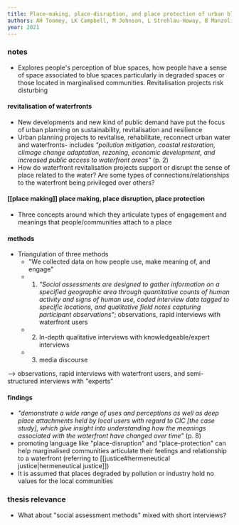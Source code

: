 ```yaml
---
title: Place-making, place-disruption, and place protection of urban blue spaces: perceptions of waterfront planning of a polluted urban waterbody
authors: AH Toomey, LK Campbell, M Johnson, L Strehlau-Howay, B Manzolillo, C Thomas, T Graham, M Palta
year: 2021
---
```


### notes
- Explores people's perception of blue spaces, how people have a sense of space associated to blue spaces particularly in degraded spaces or those located in marginalised communities. Revitalisation projects risk disturbing

#### revitalisation of waterfronts
- New developments and new kind of public demand have put the focus of urban planning on sustainability, revitalisation and resilience
- Urban planning projects to revitalise, rehabilitate, reconnect urban water and waterfronts- includes *"pollution mitigation, coastal restoration, climage change adaptation, rezoning, economic development, and increased public access to waterfront areas"* (p. 2)
- How do waterfront revitalisation projects support or disrupt the sense of place related to the water? Are some types of connections/relationships to the waterfront being privileged over others?

#### [[place making]] place making, place disruption, place protection
- Three concepts around which they articulate types of engagement and meanings that people/communities attach to a place

#### methods
- Triangulation of three methods
	- "We collected data on how people use, make meaning of, and engage"
	- 1. *"Social assessments are designed to gather information on a specified geographic area through quantitative counts of human activity and signs of human use, coded interview data tagged to specific locations, and qualitative field notes capturing participant observations"*; observations, rapid interviews with waterfront users
	- 2. In-depth qualitative interviews with knowledgeable/expert interviews
	- 3. media discourse

--> observations, rapid interviews with waterfront users, and semi-structured interviews with "experts"

#### findings
- *"demonstrate a wide range of uses and perceptions as well as deep place attachments held by local users with regard to CIC [the case study], which give insight into understanding how the meanings associated with the waterfront have changed over time"* (p. 8)
- promoting language like "place-disruption" and "place-protection" can help marginalised communities articulate their feelings and relationship to a waterfront (referring to [[justice#hermeneutical justice|hermeneutical justice]])
- It is assumed that places degraded by pollution or industry hold no values for the local communities

### thesis relevance
- What about "social assessment methods" mixed with short interviews?

